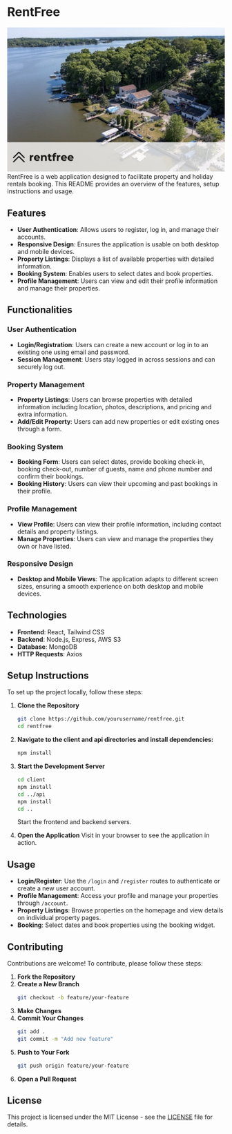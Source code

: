 # RentFree
![Description](cover.png)
RentFree is a web application designed to facilitate property and holiday rentals booking. This README provides an overview of the features, setup instructions and usage.

## Features
- **User Authentication**: Allows users to register, log in, and manage their accounts.
- **Responsive Design**: Ensures the application is usable on both desktop and mobile devices.
- **Property Listings**: Displays a list of available properties with detailed information.
- **Booking System**: Enables users to select dates and book properties.
- **Profile Management**: Users can view and edit their profile information and manage their properties.

## Functionalities

### User Authentication
- **Login/Registration**: Users can create a new account or log in to an existing one using email and password.
- **Session Management**: Users stay logged in across sessions and can securely log out.

### Property Management
- **Property Listings**: Users can browse properties with detailed information including location, photos, descriptions, and pricing and extra information.
- **Add/Edit Property**: Users can add new properties or edit existing ones through a form.

### Booking System
- **Booking Form**: Users can select dates, provide booking check-in, booking check-out, number of guests, name and phone number and confirm their bookings.
- **Booking History**: Users can view their upcoming and past bookings in their profile.

### Profile Management
- **View Profile**: Users can view their profile information, including contact details and property listings.
- **Manage Properties**: Users can view and manage the properties they own or have listed.

### Responsive Design
- **Desktop and Mobile Views**: The application adapts to different screen sizes, ensuring a smooth experience on both desktop and mobile devices.

## Technologies
- **Frontend**: React, Tailwind CSS
- **Backend**: Node.js, Express, AWS S3
- **Database**: MongoDB
- **HTTP Requests**: Axios

## Setup Instructions

To set up the project locally, follow these steps:

1. **Clone the Repository**
    ```bash
    git clone https://github.com/yourusername/rentfree.git
    cd rentfree
    ```

2. **Navigate to the client and api directories and install dependencies:**
    ```bash
    npm install
    ```

3. **Start the Development Server**
    ```bash
    cd client
    npm install
    cd ../api
    npm install
    cd ..
    ```

    Start the frontend and backend servers.

4. **Open the Application**
    Visit in your browser to see the application in action.

## Usage

- **Login/Register**: Use the `/login` and `/register` routes to authenticate or create a new user account.
- **Profile Management**: Access your profile and manage your properties through `/account`.
- **Property Listings**: Browse properties on the homepage and view details on individual property pages.
- **Booking**: Select dates and book properties using the booking widget.

## Contributing

Contributions are welcome! To contribute, please follow these steps:

1. **Fork the Repository**
2. **Create a New Branch**
    ```bash
    git checkout -b feature/your-feature
    ```
3. **Make Changes**
4. **Commit Your Changes**
    ```bash
    git add .
    git commit -m "Add new feature"
    ```
5. **Push to Your Fork**
    ```bash
    git push origin feature/your-feature
    ```
6. **Open a Pull Request**

## License

This project is licensed under the MIT License - see the [LICENSE](LICENSE) file for details.
